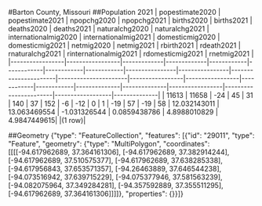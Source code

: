 #Barton County, Missouri
##Population 2021
| popestimate2020 | popestimate2021 | npopchg2020 | npopchg2021 | births2020 | births2021 | deaths2020 | deaths2021 | naturalchg2020 | naturalchg2021 | internationalmig2020 | internationalmig2021 | domesticmig2020 | domesticmig2021 | netmig2020 | netmig2021 |  rbirth2021  |  rdeath2021  | rnaturalchg2021 | rinternationalmig2021 | rdomesticmig2021 | rnetmig2021  |
|-----------------|-----------------|-------------|-------------|------------|------------|------------|------------|----------------|----------------|----------------------|----------------------|-----------------|-----------------|------------|------------|--------------|--------------|-----------------|-----------------------|------------------|--------------|
| 11613           | 11658           | -24         | 45          | 31         | 140        | 37         | 152        | -6             | -12            | 0                    | 1                    | -19             | 57              | -19        | 58         | 12.032143011 | 13.063469554 | -1.031326544    | 0.0859438786          | 4.8988010829     | 4.9847449615|
|(1 row)|

##Geometry
{"type": "FeatureCollection", "features": [{"id": "29011", "type": "Feature", "geometry": {"type": "MultiPolygon", "coordinates": [[[[-94.617962689, 37.364161306], [-94.617962689, 37.382914244], [-94.617962689, 37.510575377], [-94.617962689, 37.638285338], [-94.617956843, 37.653571357], [-94.26463889, 37.646544238], [-94.073516942, 37.639715229], [-94.075377946, 37.581563239], [-94.082075964, 37.349284281], [-94.357592889, 37.355511295], [-94.617962689, 37.364161306]]]]}, "properties": {}}]}
